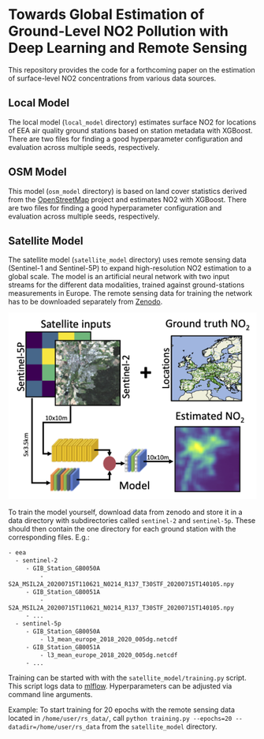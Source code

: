 # Towards Global Estimation of Ground-Level NO2 Pollution with Deep Learning and Remote Sensing

This repository provides the code for a forthcoming paper on the estimation of surface-level NO2 concentrations from various data sources. 

## Local Model
The local model (`local_model` directory) estimates surface NO2 for locations of EEA air quality ground stations based on station metadata with XGBoost.
There are two files for finding a good hyperparameter configuration and evaluation across multiple seeds, respectively.

## OSM Model
This model (`osm_model` directory) is based on land cover statistics derived from the [OpenStreetMap](https://www.openstreetmap.org/) project and estimates NO2 with XGBoost.
There are two files for finding a good hyperparameter configuration and evaluation across multiple seeds, respectively.

## Satellite Model
The satellite model (`satellite_model` directory) uses remote sensing data (Sentinel-1 and Sentinel-5P) to expand high-resolution NO2 estimation to a global scale.
The model is an artificial neural network with two input streams for the different data modalities, trained against ground-stations measurements in Europe.
The remote sensing data for training the network has to be downloaded separately from [Zenodo](https://zenodo.org).

<p align="center">
  <img src="data_figures/figure1_5.png" />
</p>

To train the model yourself, download data from zenodo and store it in a data directory with subdirectories called `sentinel-2` and `sentinel-5p`. These should then contain the one directory for each ground station with the corresponding files.
E.g.:

```
- eea
  - sentinel-2
     - GIB_Station_GB0050A
         - S2A_MSIL2A_20200715T110621_N0214_R137_T30STF_20200715T140105.npy
     - GIB_Station_GB0051A
         - S2A_MSIL2A_20200715T110621_N0214_R137_T30STF_20200715T140105.npy
     - ...
  - sentinel-5p
     - GIB_Station_GB0050A
         - l3_mean_europe_2018_2020_005dg.netcdf
     - GIB_Station_GB0051A
         - l3_mean_europe_2018_2020_005dg.netcdf
     - ...
```

Training can be started with with the `satellite_model/training.py` script. This script logs data to [mlflow](https://mlflow.org). Hyperparameters can be adjusted via command line arguments.

Example: To start training for 20 epochs with the remote sensing data located in `/home/user/rs_data/`, call `python training.py --epochs=20 --datadir=/home/user/rs_data` from the `satellite_model` directory.
